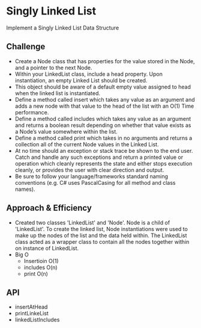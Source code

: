 # Singly Linked List
<!-- Short summary or background information -->
Implement a Singly Linked List Data Structure
## Challenge
<!-- Description of the challenge -->
- Create a Node class that has properties for the value stored in the Node, and a pointer to the next Node.
- Within your LinkedList class, include a head property. Upon instantiation, an empty Linked List should be created.
- This object should be aware of a default empty value assigned to head when the linked list is instantiated.
- Define a method called insert which takes any value as an argument and adds a new node with that value to the head of the list with an O(1) Time performance.
- Define a method called includes which takes any value as an argument and returns a boolean result depending on whether that value exists as a Node’s value somewhere within the list.
- Define a method called print which takes in no arguments and returns a collection all of the current Node values in the Linked List.
- At no time should an exception or stack trace be shown to the end user. Catch and handle any such exceptions and return a printed value or operation which cleanly represents the state and either stops execution cleanly, or provides the user with clear direction and output.
- Be sure to follow your language/frameworks standard naming conventions (e.g. C# uses PascalCasing for all method and class names).
## Approach & Efficiency
<!-- What approach did you take? Why? What is the Big O space/time for this approach? -->
- Created two classes 'LinkedList' and 'Node'. Node is a child of 'LinkedList'. To create the linked list, Node instantiations were used to make up the nodes of the list and the data held within. The LinkedList class acted as a wrapper class to contain all the nodes together within on instance of LinkedList.
- Big O
  - Insertioin O(1)
  - includes O(n)
  - print O(n)
## API
<!-- Description of each method publicly available to your Linked List -->
- insertAtHead
- printLinkeList
- linkedListIncludes
